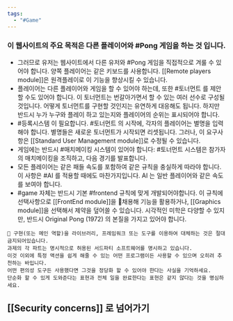 ```yaml
---
tags:
  - "#Game"
---
```

### 이 웹사이트의 주요 목적은 다른 플레이어와 #Pong 게임을 하는 것 입니다.

- 그러므로 유저는 웹사이트에서 다른 유저와 #Pong 게임을 직접적으로 겨룰 수 있어야 합니다. 양쪽 플레이어는 같은 키보드를 사용합니다. [[Remote players module]]은 원격플레이로 이 기능을 향상시킬 수 있습니다.
- 플레이어는 다른 플레이어와 게임을 할 수 있어야 하는데, 또한 #토너먼트 를 제안할 수도 있어야 합니다. 이 토너먼트는 번갈아가면서 할 수 있는 여러 선수로 구성될 것입니다. 어떻게 토너먼트를 구현할 것인지는 유연하게 대응해도 됩니다. 하지만 반드시 누가 누구와 플레이 하고 있는지와 플레이어의 순위는 표시되어야 합니다.
- #등록시스템 이 필요합니다. #토너먼트 의 시작에, 각자의 플레이어는 별명을 입력해야 합니다. 별명들은 새로운 토너먼트가 시작되면 리셋됩니다. 그러나, 이 요구사항은 [[Standard User Management module]]로 수정될 수 있습니다.
- 게임에는 반드시 #매치메이킹 시스템이 있어야 합니다: #토너먼트 시스템은 참가자의 매치메이킹을 조직하고, 다음 경기를 발표합니다.
- 모든 플레이어는 같은 패들 속도를 포함하여 같은 규칙을 충실하게 따라야 합니다. 이 사항은 #AI 를 적용할 때에도 마찬가지입니다. AI 는 일반 플레이어와 같은 속도를 보여야 합니다.
- #game 자체는 반드시 기본 #frontend  규칙에 맞게 개발되어야합니다. 이 규칙에 선택사항으로 [[FrontEnd module]]을 채용해 기능을 활용하거나,  [[Graphics module]]을 선택해서 제약을 덮어쓸 수 있습니다. 시각적인 미학은 다양할 수 있지만, 반드시 Original Pong (1972) 의 본질을 가지고 있어야 합니다.
```
🚨 구현(또는 메인 역할)을 라이브러리, 프레임워크 또는 도구를 이용하여 대체하는 것은 절대 금지되어있습니다.
과제의 각 파트는 명시적으로 허용된 서드파티 소프트웨어를 명시하고 있습니다. 
이것 이외에 특정 액션을 쉽게 해줄 수 있는 어떤 프로그램이든 사용할 수 있으며 오히려 추천하는 바입니다. 
어떤 편의성 도구든 사용했다면 그것을 정당화 할 수 있어야 한다는 사실을 기억하세요. 
단순화 할 수 있게 도와준다는 표현과 전체 일을 완료한다는 표현은 같지 않다는 것을 명심하세요.
```


## [[Security concerns]] 로 넘어가기